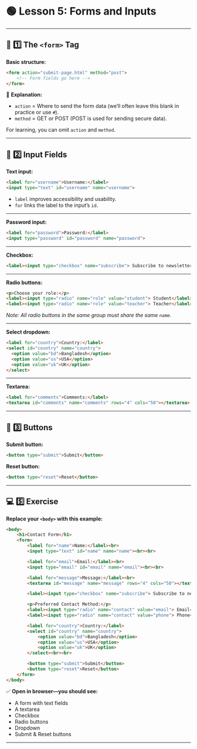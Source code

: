 # 🟢 **Lesson 5: Forms and Inputs**

---

## 📝 **1️⃣ The `<form>` Tag**

**Basic structure:**

```html
<form action="submit-page.html" method="post">
    <!-- Form fields go here -->
</form>
```

🔹 **Explanation:**

* `action` = Where to send the form data (we’ll often leave this blank in practice or use `#`).
* `method` = GET or POST (POST is used for sending secure data).

For learning, you can omit `action` and `method`.

---

## 📝 **2️⃣ Input Fields**

**Text input:**

```html
<label for="username">Username:</label>
<input type="text" id="username" name="username">
```

* `label` improves accessibility and usability.
* `for` links the label to the input’s `id`.

---

**Password input:**

```html
<label for="password">Password:</label>
<input type="password" id="password" name="password">
```

---

**Checkbox:**

```html
<label><input type="checkbox" name="subscribe"> Subscribe to newsletter</label>
```

---

**Radio buttons:**

```html
<p>Choose your role:</p>
<label><input type="radio" name="role" value="student"> Student</label>
<label><input type="radio" name="role" value="teacher"> Teacher</label>
```

*Note: All radio buttons in the same group must share the same `name`.*

---

**Select dropdown:**

```html
<label for="country">Country:</label>
<select id="country" name="country">
  <option value="bd">Bangladesh</option>
  <option value="us">USA</option>
  <option value="uk">UK</option>
</select>
```

---

**Textarea:**

```html
<label for="comments">Comments:</label>
<textarea id="comments" name="comments" rows="4" cols="50"></textarea>
```

---

## 📝 **3️⃣ Buttons**

**Submit button:**

```html
<button type="submit">Submit</button>
```

**Reset button:**

```html
<button type="reset">Reset</button>
```

---

## 💻 **5️⃣ Exercise**

**Replace your `<body>` with this example:**

```html
<body>
    <h1>Contact Form</h1>
    <form>
        <label for="name">Name:</label><br>
        <input type="text" id="name" name="name"><br><br>

        <label for="email">Email:</label><br>
        <input type="email" id="email" name="email"><br><br>

        <label for="message">Message:</label><br>
        <textarea id="message" name="message" rows="4" cols="50"></textarea><br><br>

        <label><input type="checkbox" name="subscribe"> Subscribe to newsletter</label><br><br>

        <p>Preferred Contact Method:</p>
        <label><input type="radio" name="contact" value="email"> Email</label>
        <label><input type="radio" name="contact" value="phone"> Phone</label><br><br>

        <label for="country">Country:</label>
        <select id="country" name="country">
            <option value="bd">Bangladesh</option>
            <option value="us">USA</option>
            <option value="uk">UK</option>
        </select><br><br>

        <button type="submit">Submit</button>
        <button type="reset">Reset</button>
    </form>
</body>
```

✅ **Open in browser—you should see:**

* A form with text fields
* A textarea
* Checkbox
* Radio buttons
* Dropdown
* Submit & Reset buttons

---
